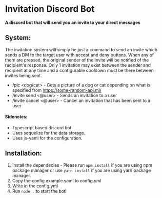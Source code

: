 # Invitation Discord Bot
**A discord bot that will send you an invite to your direct messages**

## System:
The invitation system will simply be just a command to send an invite which sends a DM to the target user with accept and deny buttons. When any of them are pressed, the original sender of the invite will be notified of the recipient's response. Only 1 invitation may exist between the sender and recipient at any time and a configurable cooldown must be there between invites being sent.

* /pic <dog/cat> - Gets a picture of a dog or cat depending on what is specified from https://some-random-api.ml/
* /invite send <@user> - Sends an invitation to a user
* /invite cancel <@user> - Cancel an invitation that has been sent to a user

#### Sidenotes:
* Typescript based discord bot
* Uses sequelize for the data storage.
* Uses js-yaml for the configuration.

## Installation:
1. Install the dependecies - Please run `npm install` if you are using npm package manager or use `yarn install` if you are using yarn package manager.
2. Copy the config.example.yaml to config.yml
3. Write in the config.yml
4. Run `node .` to start the bot!